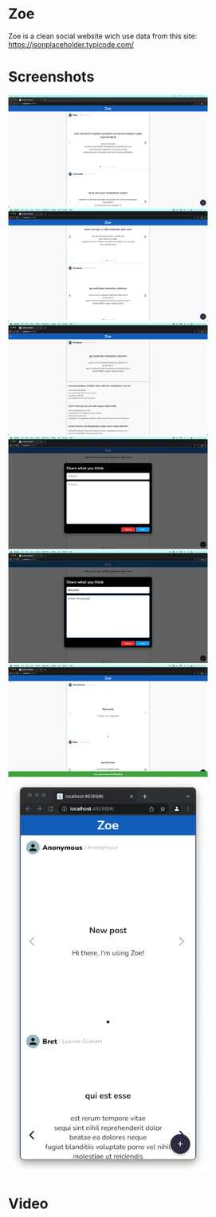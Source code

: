 # Zoe

Zoe is a clean social website wich use data from this site: https://jsonplaceholder.typicode.com/

# Screenshots

<img src="https://github.com/Stelk-dev/zoe-website-interview/blob/main/readme-files/1.png" width=400> <img src="https://github.com/Stelk-dev/zoe-website-interview/blob/main/readme-files/2.png" width=400> <img src="https://github.com/Stelk-dev/zoe-website-interview/blob/main/readme-files/3.png" width=400> <img src="https://github.com/Stelk-dev/zoe-website-interview/blob/main/readme-files/4.png" width=400> <img src="https://github.com/Stelk-dev/zoe-website-interview/blob/main/readme-files/5.png" width=400> <img src="https://github.com/Stelk-dev/zoe-website-interview/blob/main/readme-files/6.png" width=400> <img src="https://github.com/Stelk-dev/zoe-website-interview/blob/main/readme-files/7.png" width=400> 
# Video

<!-- <video src="https://github.com/Stelk-dev/readme-files/blob/1.png" width=400> -->
